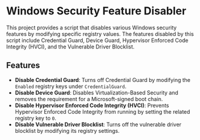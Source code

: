 # Windows Security Feature Disabler

This project provides a script that disables various Windows security features by modifying specific registry values. The features disabled by this script include Credential Guard, Device Guard, Hypervisor Enforced Code Integrity (HVCI), and the Vulnerable Driver Blocklist.

## Features

- **Disable Credential Guard**: Turns off Credential Guard by modifying the `Enabled` registry keys under `CredentialGuard`.
- **Disable Device Guard**: Disables Virtualization-Based Security and removes the requirement for a Microsoft-signed boot chain.
- **Disable Hypervisor Enforced Code Integrity (HVCI)**: Prevents Hypervisor Enforced Code Integrity from running by setting the related registry key to `0`.
- **Disable Vulnerable Driver Blocklist**: Turns off the vulnerable driver blocklist by modifying its registry settings.
